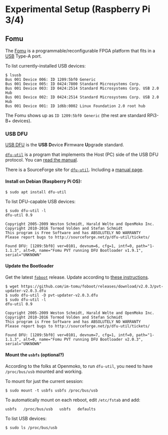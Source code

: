 # Experimental Setup (Raspberry Pi 3/4)

## Fomu

The [Fomu](https://tomu.im/fomu.html) is a programmable/reconfigurable FPGA platform
that fits in a [USB](https://en.wikipedia.org/wiki/USB) Type-A port.

To list currently-installed USB devices:
```
$ lsusb
Bus 001 Device 006: ID 1209:5bf0 Generic 
Bus 001 Device 005: ID 0424:7800 Standard Microsystems Corp. 
Bus 001 Device 003: ID 0424:2514 Standard Microsystems Corp. USB 2.0 Hub
Bus 001 Device 002: ID 0424:2514 Standard Microsystems Corp. USB 2.0 Hub
Bus 001 Device 001: ID 1d6b:0002 Linux Foundation 2.0 root hub
```

The Fomu shows up as `ID 1209:5bf0 Generic` (the rest are standard RPi3-B+ devices).

### USB DFU

[USB DFU](http://wiki.openmoko.org/wiki/USB_DFU_-_The_USB_Device_Firmware_Upgrade_standard)
is the **USB** **D**evice **F**irmware **U**pgrade standard.

[`dfu-util`](http://wiki.openmoko.org/wiki/Dfu-util)
is a program that implements the Host (PC) side of the USB DFU protocol.
You can [read the manual](http://wiki.openmoko.org/wiki/Manuals/Dfu-util).

There is a SourceForge site for [`dfu-util`](http://dfu-util.sourceforge.net/).
Including a [manual page](http://dfu-util.sourceforge.net/dfu-util.1.html).

#### Install on Debian (Raspberry Pi OS):

```
$ sudo apt install dfu-util
```

To list DFU-capable USB devices:
```
$ sudo dfu-util -l
dfu-util 0.9

Copyright 2005-2009 Weston Schmidt, Harald Welte and OpenMoko Inc.
Copyright 2010-2016 Tormod Volden and Stefan Schmidt
This program is Free Software and has ABSOLUTELY NO WARRANTY
Please report bugs to http://sourceforge.net/p/dfu-util/tickets/

Found DFU: [1209:5bf0] ver=0101, devnum=6, cfg=1, intf=0, path="1-1.1.3", alt=0, name="Fomu PVT running DFU Bootloader v1.9.1", serial="UNKNOWN"
```

#### Update the Bootloader

Get the latest [`foboot`](https://github.com/im-tomu/foboot/releases/latest) release.
Update according to [these instructions](https://workshop.fomu.im/en/latest/bootloader.html).

```
$ wget https://github.com/im-tomu/foboot/releases/download/v2.0.3/pvt-updater-v2.0.3.dfu
$ sudo dfu-util -D pvt-updater-v2.0.3.dfu
$ sudo dfu-util -l
dfu-util 0.9

Copyright 2005-2009 Weston Schmidt, Harald Welte and OpenMoko Inc.
Copyright 2010-2016 Tormod Volden and Stefan Schmidt
This program is Free Software and has ABSOLUTELY NO WARRANTY
Please report bugs to http://sourceforge.net/p/dfu-util/tickets/

Found DFU: [1209:5bf0] ver=0101, devnum=7, cfg=1, intf=0, path="1-1.1.3", alt=0, name="Fomu PVT running DFU Bootloader v2.0.3", serial="UNKNOWN"
```

#### Mount the `usbfs` (optional?)

According to the folks at Openmoko,
to run `dfu-util`, you need to have `/proc/bus/usb` mounted and working.

To mount for just the current session:
```
$ sudo mount -t usbfs usbfs /proc/bus/usb
```

To automatically mount on each reboot, edit `/etc/fstab` and add:
```
usbfs   /proc/bus/usb   usbfs   defaults
```

To list USB devices:
```
$ sudo ls /proc/bus/usb
```
